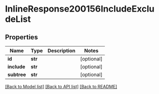 # InlineResponse200156IncludeExcludeList

## Properties
Name | Type | Description | Notes
------------ | ------------- | ------------- | -------------
**id** | **str** |  | [optional] 
**include** | **str** |  | [optional] 
**subtree** | **str** |  | [optional] 

[[Back to Model list]](../README.md#documentation-for-models) [[Back to API list]](../README.md#documentation-for-api-endpoints) [[Back to README]](../README.md)

